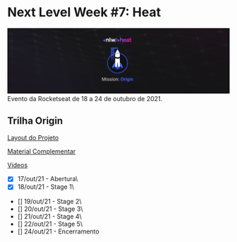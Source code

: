 # Next Level Week #7: Heat

![nlw-heat-origin-logo](./nlw-heat-origin.png)
Evento da Rocketseat de 18 a 24 de outubro de 2021.

## Trilha Origin

[Layout do Projeto](https://www.figma.com/community/file/1031698737363668691)

[Material Complementar](https://efficient-sloth-d85.notion.site/Origin-00a89e06c0b7412bb6daf435243df92d)

[Videos](https://nextlevelweek.com/episodios/origin/aula-1/edicao/7)

- [x] 17/out/21 - Abertura\
- [x] 18/out/21 - Stage 1\
- [] 19/out/21 - Stage 2\
- [] 20/out/21 - Stage 3\
- [] 21/out/21 - Stage 4\
- [] 22/out/21 - Stage 5\
- [] 24/out/21 - Encerramento